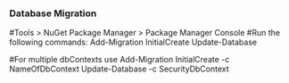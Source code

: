 ﻿





### Database Migration

#Tools > NuGet Package Manager > Package Manager Console
#Run the following commands:
Add-Migration InitialCreate
Update-Database

#For multiple dbContexts use
Add-Migration InitialCreate -c NameOfDbContext
Update-Database -c SecurityDbContext
